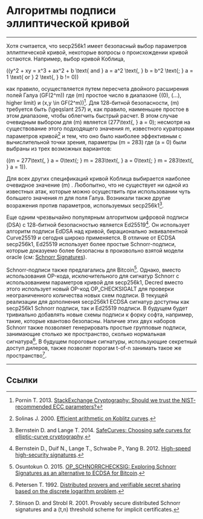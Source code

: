 # Алгоритмы подписи эллиптической кривой 

---

Хотя считается, что secp256k1 имеет безопасный выбор параметров эллиптической кривой, некоторые вопросы о происхождении кривой остаются. Например, выбор кривой Коблица,

\((y^2 + xy = x^3 + ax^2 + b \text{ and } a = a^2 \text{, } b = b^2 \text{; } a = 1 \text{ or } 2 \text{, } b != 0)\)

как правило, осуществляется путем пересчета двойного расширения полей Галуа \(GF(2^m)\) где \(m\) простое число в диапазоне {\(0\), \(...\), higher limit} и \(x,y \in GF(2^m)\)[^1]. Для 128-битной безопасности, \(m\) требуется быть \(\geqslant 257\) и, как правило, наименьшее простое в этом диапазоне, чтобы облегчить быстрый расчет. В этом случае очевидным выбором для \(m\) является \(277\text{, } a = 0\); несмотря на существование этого подходящего значения $m$, известного кураторами параметров кривой[^2] и тем, что оно было наиболее эффективным с вычислительной точки зрения, параметры \(m = 283\) где \(a = 0\) были выбраны из трех возможных вариантов:

 \((m = 277\text{, } a = 0\text{; } m = 283\text{, } a = 0\text{; } m = 283\text{, } a = 1)\).

Для всех других спецификаций кривой Коблица выбирается наиболее очевидное значение \(m\) . Любопытно, что не существует ни одной из известных атак, которые можно осуществить при использовании чуть большего значения $m$ для поля Галуа. Возникали также другие возражения против параметров, используемых secp256k1[^3].

Еще одним чрезвычайно популярным алгоритмом цифровой подписи (DSA) с 128-битной безопасностью является Ed25519[^4]. Он использует алгоритм подписи EdDSA над кривой, бирационально эквивалентной Curve25519 и сегодня широко применяется. В отличие от ECDSA secp256k1, Ed25519 использует более простые Schnorr-подписи, которые доказуемо более безопасны в произвольно взятой модели oracle (см: [Schnorr Signatures](schnorr-signatures.md)).

Schnorr-подписи также предлагались для Bitcoin[^5].  Однако, вместо использования OP-кода, исключительного для сигнатур Schnorr с использованием параметров кривой для secp256k1, Decred вместо этого использует новый OP-код OP_CHECKSIGALT для проверки неограниченного количества новых схем подписи. В текущей реализации для дополнения secp256k1 ECDSA сигнатур доступны как secp256k1 Schnorr подписи, так и Ed25519 подписи. В будущем будет тривиально добавлять новые схемы подписи к форку софта, например, такие, которые квантово безопасны. Наличие этих двух наборов Schnorr также позволяет генерировать простые групповые подписи, занимающие столько же пространство, сколько нормальная сигнатура[^6], В будущем пороговые сигнатуры, использующие секретный доступ дилеров, также позволят порогам t-of-n занимать такое же пространство[^7].

---

## <i class="fa fa-book"></i> Ссылки 

[^1]: Pornin T. 2013. [StackExchange Cryptography: Should we trust the NIST-recommended ECC parameters?](https://decred.org/research/pornin2013.pdf)
[^2]: Solinas J. 2000. [Efficient arithmetic on Koblitz curves](https://decred.org/research/solinas2000.pdf).
[^3]: Bernstein D. and Lange T. 2014. [SafeCurves: Choosing safe curves for elliptic-curve cryptography](http://safecurves.cr.yp.to).
[^4]: Bernstein D., Duif N., Lange T., Schwabe P., Yang B. 2012. [High-speed high-security signatures](https://decred.org/research/bernstein2012.pdf).
[^5]: Osuntokun O. 2015. [OP_SCHNORRCHECKSIG: Exploring Schnorr Signatures as an alternative to ECDSA for Bitcoin](https://decred.org/research/osuntokun2015.pdf).
[^6]: Petersen T. 1992. [Distributed provers and verifiable secret sharing based on the discrete logarithm problem](https://decred.org/research/petersen1992.pdf).
[^7]: Stinson D. and Strobl R. 2001. Provably secure distributed Schnorr signatures and a (t,n) threshold scheme for implicit certificates.
